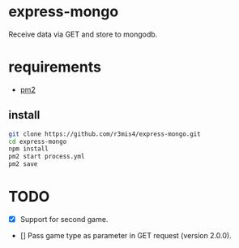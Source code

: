 # express-mongo

Receive data via GET and store to mongodb.

# requirements

* [pm2](http://pm2.keymetrics.io/docs/usage/quick-start/)
## install

```bash
git clone https://github.com/r3mis4/express-mongo.git
cd express-mongo
npm install
pm2 start process.yml
pm2 save
```

# TODO

- [x] Support for second game.
- [] Pass game type as parameter in GET request (version 2.0.0).
